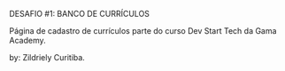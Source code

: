 DESAFIO #1: BANCO DE CURRÍCULOS

Página de cadastro de currículos parte do curso Dev Start Tech da Gama Academy.

by: Zildriely Curitiba.